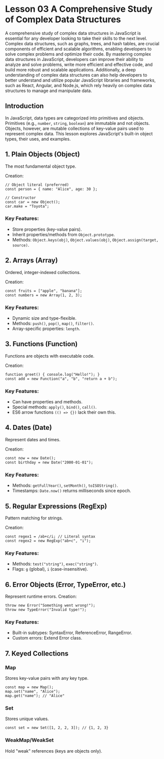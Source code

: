 # Lesson 03 A Comprehensive Study of Complex Data Structures
A comprehensive study of complex data structures in JavaScript is essential for any developer looking to take their skills to the next level. Complex data structures, such as graphs, trees, and hash tables, are crucial components of efficient and scalable algorithms, enabling developers to solve complex problems and optimize their code. By mastering complex data structures in JavaScript, developers can improve their ability to analyze and solve problems, write more efficient and effective code, and build more robust and scalable applications. Additionally, a deep understanding of complex data structures can also help developers to better understand and utilize popular JavaScript libraries and frameworks, such as React, Angular, and Node.js, which rely heavily on complex data structures to manage and manipulate data.

## Introduction
In JavaScript, data types are categorized into primitives and objects. Primitives (e.g., ```number```, ```string```, ```boolean```) are immutable and not objects. Objects, however, are mutable collections of key-value pairs used to represent complex data. This lesson explores JavaScript's built-in object types, their uses, and examples.


## 1. Plain Objects (Object)
The most fundamental object type.

Creation:

```
// Object literal (preferred)
const person = { name: "Alice", age: 30 };

// Constructor
const car = new Object();
car.make = "Toyota";

```

### Key Features:

- Store properties (key-value pairs).
- Inherit properties/methods from ```Object.prototype```.
- Methods: ```Object.keys(obj)```, ```Object.values(obj)```, ```Object.assign(target, source)```.

## 2. Arrays (Array)

Ordered, integer-indexed collections.

Creation:

```
const fruits = ["apple", "banana"];
const numbers = new Array(1, 2, 3);
```

### Key Features:

- Dynamic size and type-flexible.
- Methods: ```push()```, ```pop()```, ```map()```, ```filter()```.
- Array-specific properties: ```length```.


## 3. Functions (Function)

Functions are objects with executable code.

Creation:

```
function greet() { console.log("Hello!"); }
const add = new Function("a", "b", "return a + b");
```

### Key Features:

- Can have properties and methods.
- Special methods: ```apply()```, ```bind()```, ```call()```.
- ES6 arrow functions ```(() => {})``` lack their own this.

## 4. Dates (Date)
Represent dates and times.

Creation:
```
const now = new Date();
const birthday = new Date("2000-01-01");
```

### Key Features:
- Methods: ```getFullYear()```, ```setMonth()```, ```toISOString()```.
- Timestamps: ```Date.now()``` returns milliseconds since epoch.

## 5. Regular Expressions (RegExp)
Pattern matching for strings.

Creation:
```
const regex1 = /ab+c/i; // Literal syntax
const regex2 = new RegExp("ab+c", "i");
```

### Key Features:
- Methods: ```test("string")```, ```exec("string")```.
- Flags: ```g``` (global), ```i``` (case-insensitive).


## 6. Error Objects (Error, TypeError, etc.)
Represent runtime errors.
Creation:

```
throw new Error("Something went wrong!");
throw new TypeError("Invalid type!");
```

### Key Features:
- Built-in subtypes: SyntaxError, ReferenceError, RangeError.
- Custom errors: Extend Error class.

## 7. Keyed Collections

### Map
Stores key-value pairs with any key type.

```
const map = new Map();
map.set("name", "Alice");
map.get("name"); // "Alice"
```

### Set
Stores unique values.
```
const set = new Set([1, 2, 2, 3]); // {1, 2, 3}
```

### WeakMap/WeakSet
Hold "weak" references (keys are objects only).


